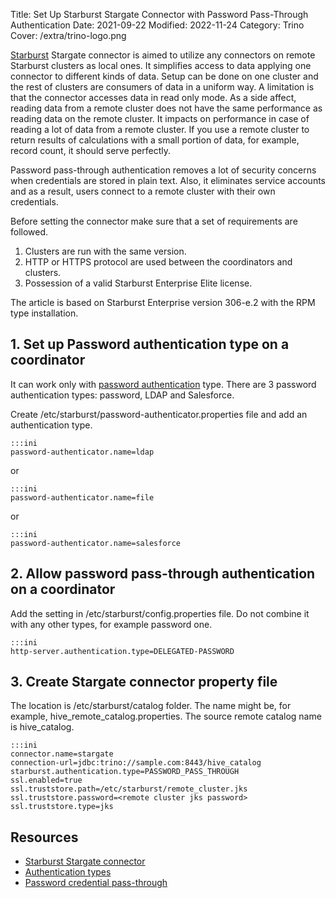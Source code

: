 Title: Set Up Starburst Stargate Connector with Password Pass-Through Authentication
Date: 2021-09-22
Modified: 2022-11-24
Category: Trino
Cover: /extra/trino-logo.png

[Starburst](https://www.starburst.io/) Stargate connector is aimed to utilize any connectors on remote Starburst clusters as local ones. It simplifies access to data applying one connector to different kinds of data. Setup can be done on one cluster and the rest of clusters are consumers of data in a uniform way. A limitation is that the connector accesses data in read only mode. As a side affect, reading data from a remote cluster does not have the same performance as reading data on the remote cluster. It impacts on performance in case of reading a lot of data from a remote cluster. If you use a remote cluster to return results of calculations with a small portion of data, for example, record count, it should serve perfectly.

Password pass-through authentication removes a lot of security concerns when credentials are stored in plain text. Also, it eliminates service accounts and as a result, users connect to a remote cluster with their own credentials.

Before setting the connector make sure that a set of requirements are followed. 

1. Clusters are run with the same version.
2. HTTP or HTTPS protocol are used between the coordinators and clusters.
3. Possession of a valid Starburst Enterprise Elite license.

The article is based on Starburst Enterprise version 306-e.2 with the RPM type installation.

## 1. Set up Password authentication type on a coordinator

It can work only with [password authentication](https://docs.starburst.io/latest/security/authentication-types.html) type. There are 3 password authentication types: password, LDAP and Salesforce.

Create /etc/starburst/password-authenticator.properties file and add an authentication type.

    :::ini
    password-authenticator.name=ldap

or 

    :::ini
    password-authenticator.name=file

or

    :::ini
    password-authenticator.name=salesforce

## 2. Allow password pass-through authentication on a coordinator

Add the setting in /etc/starburst/config.properties file. Do not combine it with any other types, for example password one.

    :::ini
    http-server.authentication.type=DELEGATED-PASSWORD

## 3. Create Stargate connector property file

The location is /etc/starburst/catalog folder. The name might be, for example, hive_remote_catalog.properties. The source remote catalog name is hive_catalog.

    :::ini
    connector.name=stargate
    connection-url=jdbc:trino://sample.com:8443/hive_catalog
    starburst.authentication.type=PASSWORD_PASS_THROUGH
    ssl.enabled=true
    ssl.truststore.path=/etc/starburst/remote_cluster.jks
    ssl.truststore.password=<remote cluster jks password>
    ssl.truststore.type=jks

## Resources
* [Starburst Stargate connector](https://docs.starburst.io/latest/connector/starburst-stargate.html)
* [Authentication types](https://docs.starburst.io/latest/security/authentication-types.html)
* [Password credential pass-through](https://docs.starburst.io/latest/security/password-passthrough.html)
